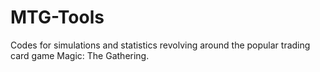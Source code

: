 # MTG-Tools
Codes for simulations and statistics revolving around the popular trading card game Magic: The Gathering.
